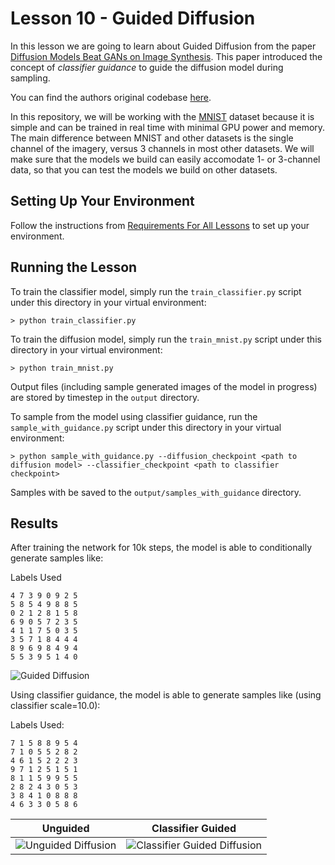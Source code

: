 # Lesson 10 - Guided Diffusion

In this lesson we are going to learn about Guided Diffusion from the paper [Diffusion Models Beat GANs on Image Synthesis](https://arxiv.org/abs/2105.05233). This paper introduced the concept of *classifier guidance* to guide the diffusion model during sampling.


You can find the authors original codebase [here](https://github.com/openai/guided-diffusion).

In this repository, we will be working with the [MNIST](https://en.wikipedia.org/wiki/MNIST_database) dataset because it is simple and can be trained in real time with minimal GPU power and memory. The main difference between MNIST and other datasets is the single channel of the imagery, versus 3 channels in most other datasets. We will make sure that the models we build can easily accomodate 1- or 3-channel data, so that you can test the models we build on other datasets.

## Setting Up Your Environment

Follow the instructions from [Requirements For All Lessons](https://github.com/swookey-thinky/mindiffusion?tab=readme-ov-file#requirements-for-all-lessons) to set up your environment.

## Running the Lesson

To train the classifier model, simply run the `train_classifier.py` script under this directory in your virtual environment:

```
> python train_classifier.py
```

To train the diffusion model, simply run the `train_mnist.py` script under this directory in your virtual environment:

```
> python train_mnist.py
```

Output files (including sample generated images of the model in progress) are stored by timestep in the `output` directory.

To sample from the model using classifier guidance, run the `sample_with_guidance.py` script under this directory in your virtual environment:

```
> python sample_with_guidance.py --diffusion_checkpoint <path to diffusion model> --classifier_checkpoint <path to classifier checkpoint>
```

Samples with be saved to the `output/samples_with_guidance` directory.

## Results

After training the network for 10k steps, the model is able to conditionally generate samples like:

Labels Used
```
4 7 3 9 0 9 2 5 
5 8 5 4 9 8 8 5 
0 2 1 2 8 1 5 8 
6 9 0 5 7 2 3 5 
4 1 1 7 5 0 3 5 
3 5 7 1 8 4 4 4 
8 9 6 9 8 4 9 4 
5 5 3 9 5 1 4 0 
```

![Guided Diffusion](https://drive.google.com/uc?export=view&id=1uBIHLW-COW_DzblGaePOlHXUMSQ1Pp1T)

Using classifier guidance, the model is able to generate samples like (using classifier scale=10.0):

Labels Used:

```
7 1 5 8 8 9 5 4 
7 1 0 5 5 2 8 2 
4 6 1 5 2 2 2 3 
9 7 1 2 5 1 5 1 
8 1 1 5 9 9 5 5 
2 8 2 4 3 0 5 3 
3 8 4 1 0 8 8 8 
4 6 3 3 0 5 8 6 
```

| Unguided | Classifier Guided 
| -------- | --------
| ![Unguided Diffusion](https://drive.google.com/uc?export=view&id=1jYNr0wTFQHzgXj-o0M5UA263O0NwZqXG) | ![Classifier Guided Diffusion](https://drive.google.com/uc?export=view&id=14_GsXX6n6SfESMdBa-s7FhTtdpq3l2kh)

